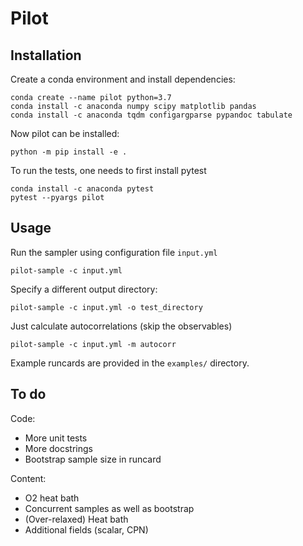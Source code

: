 # Pilot

## Installation

Create a conda environment and install dependencies:
```
conda create --name pilot python=3.7
conda install -c anaconda numpy scipy matplotlib pandas
conda install -c anaconda tqdm configargparse pypandoc tabulate
```

Now pilot can be installed:
```
python -m pip install -e .
```

To run the tests, one needs to first install pytest
```
conda install -c anaconda pytest
pytest --pyargs pilot
```

## Usage

Run the sampler using configuration file `input.yml`
```
pilot-sample -c input.yml
```

Specify a different output directory:
```
pilot-sample -c input.yml -o test_directory
```

Just calculate autocorrelations (skip the observables)
```
pilot-sample -c input.yml -m autocorr
```

Example runcards are provided in the `examples/` directory.


## To do

Code:
- More unit tests
- More docstrings
- Bootstrap sample size in runcard

Content:
- O2 heat bath
- Concurrent samples as well as bootstrap
- (Over-relaxed) Heat bath
- Additional fields (scalar, CPN)
